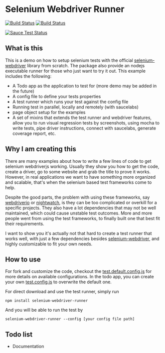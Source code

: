 # Selenium Webdriver Runner

[![Build Status](https://travis-ci.org/ryancat/selenium-webdriver-runner.svg?branch=master)](https://travis-ci.org/ryancat/selenium-webdriver-runner) [![Build Status](https://saucelabs.com/buildstatus/selenium-webdriver-runner)](https://saucelabs.com/beta/builds/selenium-webdriver-runner)

[![Sauce Test Status](https://saucelabs.com/browser-matrix/selenium-webdriver-runner.svg)](https://saucelabs.com/u/selenium-webdriver-runner)

## What is this
This is a demo on how to setup selenium tests with the official [selenium-webdriver](https://github.com/SeleniumHQ/selenium) library from scratch. The package also provide an nodejs executable runner for those who just want to try it out. This example includes the following:

- A Todo app as the application to test for (more demo may be added in the future)
- A config file to define your tests properties
- A test runner which runs your test against the config file
- Running test in parallel, locally and remotely (with saucelabs)
- page object setup for the examples
- A set of mixins that extends the test runner and webdriver features, allow you to run visual regression tests by screenshots, using mocha to write tests, pipe driver instructions, connect with saucelabs, generate coverage report, etc.


## Why I am creating this
There are many examples about how to write a few lines of code to get selenium webdriverjs working. Usually they show you how to get the code, create a driver, go to some website and grab the title to prove it works. However, in real applications we want to have something more organized and scalable, that's when the selenium based test frameworks come to help. 

Despite the good parts, the problem with using these frameworks, say [webdriverio](https://github.com/webdriverio/webdriverio) or [nightwatch](https://github.com/nightwatchjs/nightwatch), is they can be too complicated or overkill for a specific projects. They also have a lot dependencies that may not be well maintained, which could cause unstable test outcomes. More and more people went from using the test frameworks, to finally built one that best fit their requirements.

I want to show you it's actually not that hard to create a test runner that works well, with just a few dependencies besides [selenium-webdriver](https://github.com/SeleniumHQ/selenium), and highly customizable to fit your own needs.


## How to use
For fork and customize the code, checkout the [test.default.config.js](test.default.config.js) for more details on available configurations. In the todo app, you can create your own [test.config.js](demoApps/todoApp/test.config.js) to overwrite the default one. 

For direct download and use the test runner, simply run

```
npm install selenium-webdriver-runner
```

And you will be able to run the test by

```
selenium-webdriver-runner --config [your config file path]
```

## Todo list
- Documentation